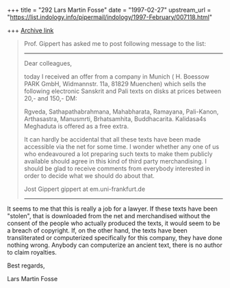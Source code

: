 +++
title = "292 Lars Martin Fosse"
date = "1997-02-27"
upstream_url = "https://list.indology.info/pipermail/indology/1997-February/007118.html"

+++
[Archive link](https://list.indology.info/pipermail/indology/1997-February/007118.html)

>Prof. Gippert has asked me to post following message to the list:
>
>-------------------------------------------------------------------
>Dear colleagues,
>
>today I received an offer from a company in Munich ( H. Boessow PARK
>GmbH, Widmannstr. 11a, 81829 Muenchen) which sells the following
>electronic Sanskrit and Pali texts on disks at prices between 20,- and
>150,- DM:
>
>Rgveda, Sathapathabrahmana, Mahabharata, Ramayana, Pali-Kanon,
>Arthasastra, Manusmrti, Brhatsamhita, Buddhacarita. Kalidasa4s Meghaduta
>is offered as a free extra. 
>
>It can hardly be accidental that all these texts have been made
>accessible via the net for some time. I wonder whether any one of us who
>endeavoured a lot preparing such texts to make them publicly available
>should agree in this kind of third party merchandising. I should be glad
>to receive comments from everybody interested in order to decide what we
>should do about that.
>
>Jost Gippert
>gippert at em.uni-frankfurt.de
> 
>-----------------------------------------------------------------------

It seems to me that this is really a job for a lawyer. If these texts have
been "stolen", that is downloaded from the net and merchandised without the
consent of the people who actually produced the texts, it would seem to be a
breach of copyright. If, on the other hand, the texts have been
transliterated or computerized specifically for this company, they have done
nothing wrong. Anybody can computerize an ancient text, there is no author
to claim royalties.

Best regards,

Lars Martin Fosse





